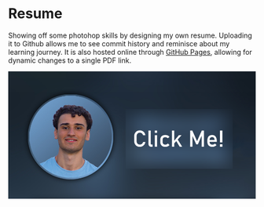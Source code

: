 # Resume

Showing off some photohop skills by designing my own resume.
Uploading it to Github allows me to see commit history and reminisce about my learning journey.
It is also hosted online through [GitHub Pages](https://pages.github.com/), allowing for dynamic changes to a single PDF link.

![Resume Header](./images/header.png)